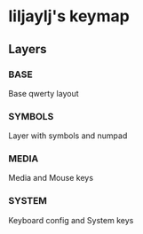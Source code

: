 # liljaylj's keymap

## Layers

### BASE

Base qwerty layout

### SYMBOLS

Layer with symbols and numpad

### MEDIA

Media and Mouse keys

### SYSTEM

Keyboard config and System keys
